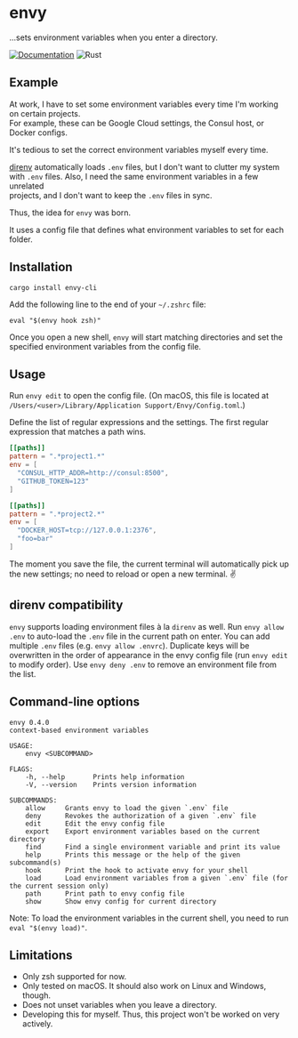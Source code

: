 # envy

...sets environment variables when you enter a directory.

[![Documentation](https://docs.rs/envy-cli/badge.svg)](https://docs.rs/envy-cli/)
![Rust](https://github.com/mre/envy/workflows/Rust/badge.svg)

## Example

At work, I have to set some environment variables every time I'm working on certain projects.  
For example, these can be Google Cloud settings, the Consul host, or Docker configs.

It's tedious to set the correct environment variables myself every time.

[direnv] automatically loads `.env` files, but I don't want to clutter my system  
with `.env` files. Also, I need the same environment variables in a few unrelated  
projects, and I don't want to keep the `.env` files in sync.

Thus, the idea for `envy` was born.

It uses a config file that defines what environment variables to set for each folder.

## Installation

```
cargo install envy-cli
```

Add the following line to the end of your `~/.zshrc` file:

```
eval "$(envy hook zsh)"
```

Once you open a new shell, `envy` will start matching directories and set the specified
environment variables from the config file.

## Usage

Run `envy edit` to open the config file.
(On macOS, this file is located at `/Users/<user>/Library/Application Support/Envy/Config.toml`.)

Define the list of regular expressions and the settings.
The first regular expression that matches a path wins.

```toml
[[paths]]
pattern = ".*project1.*"
env = [
  "CONSUL_HTTP_ADDR=http://consul:8500",
  "GITHUB_TOKEN=123"
]

[[paths]]
pattern = ".*project2.*"
env = [
  "DOCKER_HOST=tcp://127.0.0.1:2376",
  "foo=bar"
]
```

The moment you save the file, the current terminal will automatically pick up the new settings;
no need to reload or open a new terminal. :v:

## direnv compatibility

`envy` supports loading environment files à la `direnv` as well. Run `envy allow .env` to auto-load the `.env` file in the current path on enter. You can add
multiple `.env` files (e.g. `envy allow .envrc`). Duplicate keys will be
overwritten in the order of appearance in the envy config file (run `envy edit`
to modify order).
Use `envy deny .env` to remove an environment file from the list.

## Command-line options

```
envy 0.4.0
context-based environment variables

USAGE:
    envy <SUBCOMMAND>

FLAGS:
    -h, --help       Prints help information
    -V, --version    Prints version information

SUBCOMMANDS:
    allow     Grants envy to load the given `.env` file
    deny      Revokes the authorization of a given `.env` file
    edit      Edit the envy config file
    export    Export environment variables based on the current directory
    find      Find a single environment variable and print its value
    help      Prints this message or the help of the given subcommand(s)
    hook      Print the hook to activate envy for your shell
    load      Load environment variables from a given `.env` file (for the current session only)
    path      Print path to envy config file
    show      Show envy config for current directory
```

Note: To load the environment variables in the current shell, you need to run `eval "$(envy load)"`.

## Limitations

- Only zsh supported for now.
- Only tested on macOS. It should also work on Linux and Windows, though.
- Does not unset variables when you leave a directory.
- Developing this for myself. Thus, this project won't be worked on very actively.

[direnv]: https://direnv.net/
